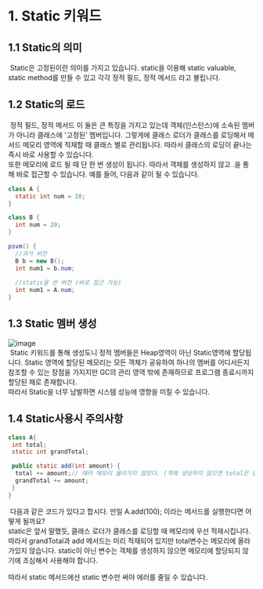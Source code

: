 # 1. Static 키워드  

## 1.1 Static의 의미  
&nbsp;Static은 고정된이란 의미를 가지고 있습니다. static을 이용해 static valuable, static method를 만들 수 있고 각각 정적 필드, 정적 메서드 라고 불립니다.  

## 1.2 Static의 로드  
&nbsp;정적 필드, 정적 메서드 이 둘은 큰 특징을 가지고 있는데 객체(인스턴스)에 소속된 멤버가 아니라 클래스에 '고정된' 멤버입니다. 그렇게에 클래스 로더가 클래스를 로딩해서 메서드 메모리 영역에 적재할 때 클래스 별로 관리됩니다. 따라서 클래스의 로딩이 끝나는 즉시 바로 사용할 수 있습니다.  
또한 메모리에 로드 될 때 단 한 번 생성이 됩니다. 따라서 객체를 생성하지 않고 .을 통해 바로 접근할 수 있습니다. 예를 들어, 다음과 같이 될 수 있습니다.
```java
class A {
  static int num = 10;
}

class B {
  int num = 20;
}

psvm() {
  //과거 버전
  B b = new B();
  int num1 = b.num;
  
  //static을 쓴 버전 (바로 접근 가능)
  int num1 = A.num;
}
```
## 1.3 Static 멤버 생성
![image](https://user-images.githubusercontent.com/69206748/153834878-0cd26c5a-27bd-4698-9fde-5e36d6d86676.png)  
&nbsp;Static 키워드를 통해 생성도니 정적 멤버들은 Heap영역이 아닌 Static영역에 할당됩니다. Static 영역에 할당된 메모리는 모든 객체가 공유하여 하나의 멤버를 어디서든지 참조할 수 있는 장점을 가지지만 GC의 관리 영역 밖에 존재하므로 프로그램 종료시까지 할당된 채로 존재합니다.  
따라서 Static을 너무 남발하면 시스템 성능에 영향을 미칠 수 있습니다.  

## 1.4 Static사용시 주의사항  
```java
class A{
 int total;
 static int grandTotal;

 public static add(int amount) {
  total += amount;// 에러 메모리 올라가지 않았다. (객체 생성하지 않으면 total은 할당되지 않는다.)
  grandTotal += amount;
 }
}
```
&nbsp;다음과 같은 코드가 있다고 합시다. 만일 A.add(100); 이라는 메서드를 실행한다면 어떻게 될까요?  
static은 앞서 말했듯, 클래스 로더가 클래스를 로딩할 때 메모리에 우선 적재시킵니다. 따라서 grandTotal과 add 메서드는 미리 적재되어 있지만 total변수는 메모리에 올라가있지 않습니다. static이 아닌 변수는 객체를 생성하지 않으면 메모리에 할당되지 않기에 조심해서 사용해야 합니다.  
  
  따라서 static 메서드에선 static 변수만 써야 에러를 줄일 수 있습니다.

